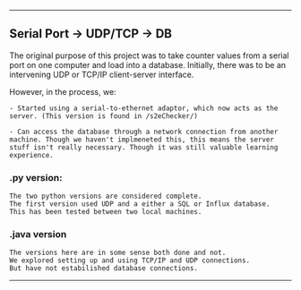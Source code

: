 **********************************************
## Serial Port -> UDP/TCP -> DB

The original purpose of this project was to take counter values from a serial port on one computer and load into a database.
Initially, there was to be an intervening UDP or TCP/IP client-server interface.

However, in the process, we:

    - Started using a serial-to-ethernet adaptor, which now acts as the server. (This version is found in /s2eChecker/)

    - Can access the database through a network connection from another machine. Though we haven't implmeneted this, this means the server stuff isn't really necessary. Though it was still valuable learning experience.

### .py version:

    The two python versions are considered complete.
    The first version used UDP and a either a SQL or Influx database.
    This has been tested between two local machines.

### .java version

    The versions here are in some sense both done and not.
    We explored setting up and using TCP/IP and UDP connections.
    But have not estabilished database connections.


**********************************************


